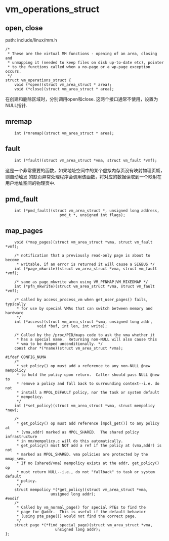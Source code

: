 vm_operations_struct
========================================

open, close
----------------------------------------

path: include/linux/mm.h
```
/*
 * These are the virtual MM functions - opening of an area, closing and
 * unmapping it (needed to keep files on disk up-to-date etc), pointer
 * to the functions called when a no-page or a wp-page exception occurs.
 */
struct vm_operations_struct {
    void (*open)(struct vm_area_struct * area);
    void (*close)(struct vm_area_struct * area);
```

在创建和删除区域时，分别调用open和close. 这两个接口通常不使用，设置为NULL指针.

mremap
----------------------------------------

```
    int (*mremap)(struct vm_area_struct * area);
```

fault
----------------------------------------

```
    int (*fault)(struct vm_area_struct *vma, struct vm_fault *vmf);
```

这是一个非常重要的函数，如果地址空间中的某个虚拟内存页没有映射物理页帧，则自动触发
的缺页异常处理程序会调用该函数，将对应的数据读取到一个映射在用户地址空间的物理页中.

pmd_fault
----------------------------------------

```
    int (*pmd_fault)(struct vm_area_struct *, unsigned long address,
                        pmd_t *, unsigned int flags);
```

map_pages
----------------------------------------

```
    void (*map_pages)(struct vm_area_struct *vma, struct vm_fault *vmf);

    /* notification that a previously read-only page is about to become
     * writable, if an error is returned it will cause a SIGBUS */
    int (*page_mkwrite)(struct vm_area_struct *vma, struct vm_fault *vmf);

    /* same as page_mkwrite when using VM_PFNMAP|VM_MIXEDMAP */
    int (*pfn_mkwrite)(struct vm_area_struct *vma, struct vm_fault *vmf);

    /* called by access_process_vm when get_user_pages() fails, typically
     * for use by special VMAs that can switch between memory and hardware
     */
    int (*access)(struct vm_area_struct *vma, unsigned long addr,
              void *buf, int len, int write);

    /* Called by the /proc/PID/maps code to ask the vma whether it
     * has a special name.  Returning non-NULL will also cause this
     * vma to be dumped unconditionally. */
    const char *(*name)(struct vm_area_struct *vma);

#ifdef CONFIG_NUMA
    /*
     * set_policy() op must add a reference to any non-NULL @new mempolicy
     * to hold the policy upon return.  Caller should pass NULL @new to
     * remove a policy and fall back to surrounding context--i.e. do not
     * install a MPOL_DEFAULT policy, nor the task or system default
     * mempolicy.
     */
    int (*set_policy)(struct vm_area_struct *vma, struct mempolicy *new);

    /*
     * get_policy() op must add reference [mpol_get()] to any policy at
     * (vma,addr) marked as MPOL_SHARED.  The shared policy infrastructure
     * in mm/mempolicy.c will do this automatically.
     * get_policy() must NOT add a ref if the policy at (vma,addr) is not
     * marked as MPOL_SHARED. vma policies are protected by the mmap_sem.
     * If no [shared/vma] mempolicy exists at the addr, get_policy() op
     * must return NULL--i.e., do not "fallback" to task or system default
     * policy.
     */
    struct mempolicy *(*get_policy)(struct vm_area_struct *vma,
                    unsigned long addr);
#endif
    /*
     * Called by vm_normal_page() for special PTEs to find the
     * page for @addr.  This is useful if the default behavior
     * (using pte_page()) would not find the correct page.
     */
    struct page *(*find_special_page)(struct vm_area_struct *vma,
                      unsigned long addr);
};
```
